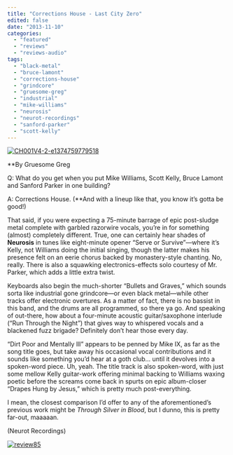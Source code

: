 ```yaml
---
title: "Corrections House - Last City Zero"
edited: false
date: "2013-11-10"
categories:
  - "featured"
  - "reviews"
  - "reviews-audio"
tags:
  - "black-metal"
  - "bruce-lamont"
  - "corrections-house"
  - "grindcore"
  - "gruesome-greg"
  - "industrial"
  - "mike-williams"
  - "neurosis"
  - "neurot-recordings"
  - "sanford-parker"
  - "scott-kelly"
---
```


[![CH001V4-2-e1374759779518](http://www.hellbound.ca/wp-content/uploads/2013/11/CH001V4-2-e1374759779518.jpg)](http://www.hellbound.ca/wp-content/uploads/2013/11/CH001V4-2-e1374759779518.jpg)

**By Gruesome Greg

Q: What do you get when you put Mike Williams, Scott Kelly, Bruce Lamont and Sanford Parker in one building?

A: Corrections House. (**And with a lineup like that, you know it’s gotta be good!)

That said, if you were expecting a 75-minute barrage of epic post-sludge metal complete with garbled razorwire vocals, you’re in for something (almost) completely different. True, one can certainly hear shades of **Neurosis** in tunes like eight-minute opener “Serve or Survive”—where it’s Kelly, not Williams doing the initial singing, though the latter makes his presence felt on an eerie chorus backed by monastery-style chanting. No, really. There is also a squawking electronics-effects solo courtesy of Mr. Parker, which adds a little extra twist.

Keyboards also begin the much-shorter “Bullets and Graves,” which sounds sorta like industrial gone grindcore—or even black metal—while other tracks offer electronic overtures. As a matter of fact, there is no bassist in this band, and the drums are all programmed, so there ya go. And speaking of out-there, how about a four-minute acoustic guitar/saxophone interlude (“Run Through the Night”) that gives way to whispered vocals and a blackened fuzz brigade? Definitely don’t hear those every day.

“Dirt Poor and Mentally Ill” appears to be penned by Mike IX, as far as the song title goes, but take away his occasional vocal contributions and it sounds like something you’d hear at a goth club… until it devolves into a spoken-word piece. Uh, yeah. The title track is also spoken-word, with just some mellow Kelly guitar-work offering minimal backing to Williams waxing poetic before the screams come back in spurts on epic album-closer “Drapes Hung by Jesus,” which is pretty much post-everything.

I mean, the closest comparison I’d offer to any of the aforementioned’s previous work might be _Through Silver in Blood_, but I dunno, this is pretty far-out, maaaaan.

(Neurot Recordings)

[![review85](http://www.hellbound.ca/wp-content/uploads/2009/08/review85.png)](http://www.hellbound.ca/wp-content/uploads/2009/08/review85.png)
